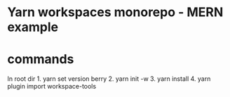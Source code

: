 # Yarn workspaces monorepo - MERN example

# commands
In root dir
    1. yarn set version berry
    2. yarn init -w
    3. yarn install
    4. yarn plugin import workspace-tools
